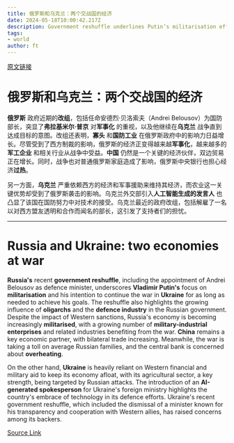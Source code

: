 ```yaml
---
title: 俄罗斯和乌克兰：两个交战国的经济
date: 2024-05-18T10:00:42.217Z
description: Government reshuffle underlines Putin’s militarisation effort as Kyiv fights on with western support
tags: 
- world
author: ft
---
```


[原文链接](https://ft.com/content/6c316feb-4bb2-4e1f-a125-fe4e913e8d51)

# 俄罗斯和乌克兰：两个交战国的经济

**俄罗斯** 政府近期的**改组**，包括任命安德烈·贝洛索夫（Andrei Belousov）为国防部长，突显了**弗拉基米尔·普京** 对**军事化** 的重视，以及他继续在**乌克兰** 战争直到达成目标的意图。改组还表明，**寡头** 和**国防工业** 在俄罗斯政府中的影响力日益增长。尽管受到了西方制裁的影响，俄罗斯的经济正变得越来越**军事化**，越来越多的**军工企业** 和相关行业从战争中受益。**中国** 仍然是一个关键的经济伙伴，双边贸易正在增长。同时，战争也对普通俄罗斯家庭造成了影响，俄罗斯中央银行也担心经济**过热**。

另一方面，**乌克兰** 严重依赖西方的经济和军事援助来维持其经济，而农业这一关键优势却受到了俄罗斯袭击的影响。乌克兰外交部引入**人工智能生成的发言人** 也凸显了该国在国防努力中对技术的接受。乌克兰最近的政府改组，包括解雇了一名以对西方盟友透明和合作而闻名的部长，这引发了支持者们的担忧。

---

# Russia and Ukraine: two economies at war

**Russia's** recent **government reshuffle**, including the appointment of Andrei Belousov as defence minister, underscores **Vladimir Putin's** focus on **militarisation** and his intention to continue the war in **Ukraine** for as long as needed to achieve his goals. The reshuffle also highlights the growing influence of **oligarchs** and the **defence industry** in the Russian government. Despite the impact of Western sanctions, Russia's economy is becoming increasingly **militarised**, with a growing number of **military-industrial enterprises** and related industries benefiting from the war. **China** remains a key economic partner, with bilateral trade increasing. Meanwhile, the war is taking a toll on average Russian families, and the central bank is concerned about **overheating**. 

On the other hand, **Ukraine** is heavily reliant on Western financial and military aid to keep its economy afloat, with its agricultural sector, a key strength, being targeted by Russian attacks. The introduction of an **AI-generated spokesperson** for Ukraine's foreign ministry highlights the country's embrace of technology in its defence efforts. Ukraine's recent government reshuffle, which included the dismissal of a minister known for his transparency and cooperation with Western allies, has raised concerns among its backers.

[Source Link](https://ft.com/content/6c316feb-4bb2-4e1f-a125-fe4e913e8d51)

